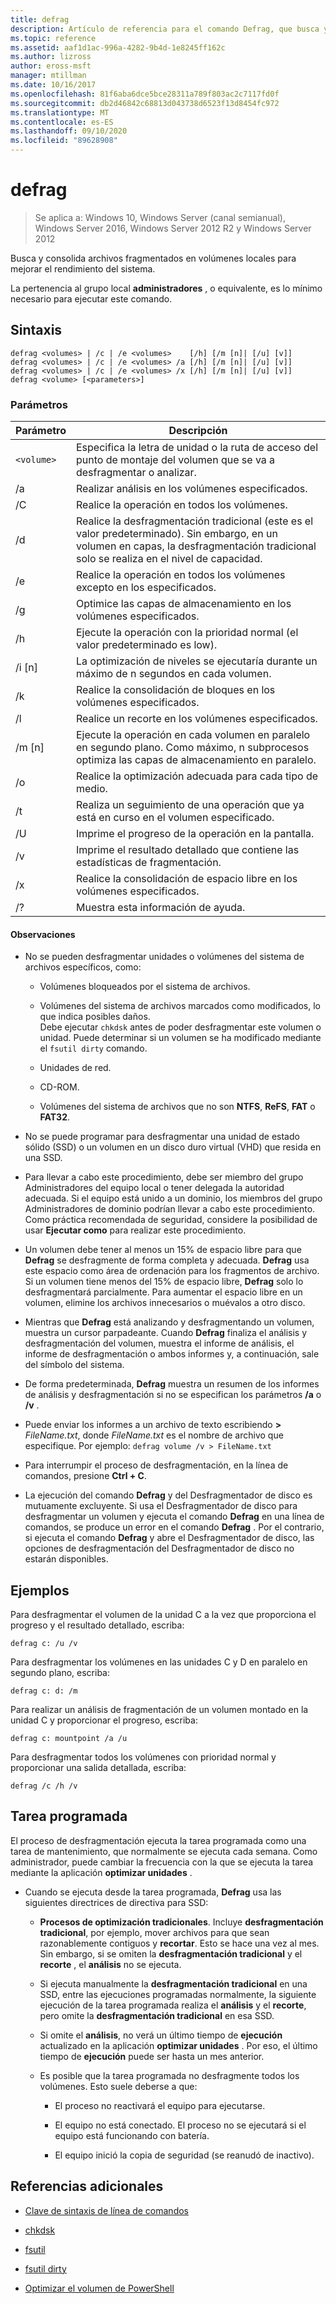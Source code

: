 ```yaml
---
title: defrag
description: Artículo de referencia para el comando Defrag, que busca y consolida archivos fragmentados en volúmenes locales para mejorar el rendimiento del sistema.
ms.topic: reference
ms.assetid: aaf1d1ac-996a-4282-9b4d-1e8245ff162c
ms.author: lizross
author: eross-msft
manager: mtillman
ms.date: 10/16/2017
ms.openlocfilehash: 81f6aba6dce5bce28311a789f803ac2c7117fd0f
ms.sourcegitcommit: db2d46842c68813d043738d6523f13d8454fc972
ms.translationtype: MT
ms.contentlocale: es-ES
ms.lasthandoff: 09/10/2020
ms.locfileid: "89628908"
---
```

# <a name="defrag"></a>defrag

> Se aplica a: Windows 10, Windows Server (canal semianual), Windows Server 2016, Windows Server 2012 R2 y Windows Server 2012

Busca y consolida archivos fragmentados en volúmenes locales para mejorar el rendimiento del sistema.

La pertenencia al grupo local **administradores** , o equivalente, es lo mínimo necesario para ejecutar este comando.

## <a name="syntax"></a>Sintaxis

```
defrag <volumes> | /c | /e <volumes>    [/h] [/m [n]| [/u] [v]]
defrag <volumes> | /c | /e <volumes> /a [/h] [/m [n]| [/u] [v]]
defrag <volumes> | /c | /e <volumes> /x [/h] [/m [n]| [/u] [v]]
defrag <volume> [<parameters>]
```

### <a name="parameters"></a>Parámetros

| Parámetro | Descripción |
| --------- | ----------- |
| `<volume>` | Especifica la letra de unidad o la ruta de acceso del punto de montaje del volumen que se va a desfragmentar o analizar. |
| /a | Realizar análisis en los volúmenes especificados. |
| /C | Realice la operación en todos los volúmenes. |
| /d | Realice la desfragmentación tradicional (este es el valor predeterminado). Sin embargo, en un volumen en capas, la desfragmentación tradicional solo se realiza en el nivel de capacidad. |
| /e | Realice la operación en todos los volúmenes excepto en los especificados. |
| /g | Optimice las capas de almacenamiento en los volúmenes especificados. |
| /h | Ejecute la operación con la prioridad normal (el valor predeterminado es low). |
| /i [n] | La optimización de niveles se ejecutaría durante un máximo de n segundos en cada volumen. |
| /k | Realice la consolidación de bloques en los volúmenes especificados. |
| /l | Realice un recorte en los volúmenes especificados. |
| /m [n] | Ejecute la operación en cada volumen en paralelo en segundo plano. Como máximo, n subprocesos optimiza las capas de almacenamiento en paralelo. |
| /o | Realice la optimización adecuada para cada tipo de medio. |
| /t | Realiza un seguimiento de una operación que ya está en curso en el volumen especificado. |
| /U | Imprime el progreso de la operación en la pantalla. |
| /v | Imprime el resultado detallado que contiene las estadísticas de fragmentación. |
| /x | Realice la consolidación de espacio libre en los volúmenes especificados. |
| /? | Muestra esta información de ayuda. |

#### <a name="remarks"></a>Observaciones

- No se pueden desfragmentar unidades o volúmenes del sistema de archivos específicos, como:

  - Volúmenes bloqueados por el sistema de archivos.

  - Volúmenes del sistema de archivos marcados como modificados, lo que indica posibles daños.<br>Debe ejecutar `chkdsk` antes de poder desfragmentar este volumen o unidad. Puede determinar si un volumen se ha modificado mediante el `fsutil dirty` comando.

  - Unidades de red.

  - CD-ROM.

  - Volúmenes del sistema de archivos que no son **NTFS**, **ReFS**, **FAT** o **FAT32**.

- No se puede programar para desfragmentar una unidad de estado sólido (SSD) o un volumen en un disco duro virtual (VHD) que resida en una SSD.

- Para llevar a cabo este procedimiento, debe ser miembro del grupo Administradores del equipo local o tener delegada la autoridad adecuada. Si el equipo está unido a un dominio, los miembros del grupo Administradores de dominio podrían llevar a cabo este procedimiento. Como práctica recomendada de seguridad, considere la posibilidad de usar **Ejecutar como** para realizar este procedimiento.

- Un volumen debe tener al menos un 15% de espacio libre para que **Defrag** se desfragmente de forma completa y adecuada. **Defrag** usa este espacio como área de ordenación para los fragmentos de archivo. Si un volumen tiene menos del 15% de espacio libre, **Defrag** solo lo desfragmentará parcialmente. Para aumentar el espacio libre en un volumen, elimine los archivos innecesarios o muévalos a otro disco.

- Mientras que **Defrag** está analizando y desfragmentando un volumen, muestra un cursor parpadeante. Cuando **Defrag** finaliza el análisis y desfragmentación del volumen, muestra el informe de análisis, el informe de desfragmentación o ambos informes y, a continuación, sale del símbolo del sistema.

- De forma predeterminada, **Defrag** muestra un resumen de los informes de análisis y desfragmentación si no se especifican los parámetros **/a** o **/v** .

- Puede enviar los informes a un archivo de texto escribiendo **>** <em>FileName.txt</em>, donde *FileName.txt* es el nombre de archivo que especifique. Por ejemplo: `defrag volume /v > FileName.txt`

- Para interrumpir el proceso de desfragmentación, en la línea de comandos, presione **Ctrl + C**.

- La ejecución del comando **Defrag** y del Desfragmentador de disco es mutuamente excluyente. Si usa el Desfragmentador de disco para desfragmentar un volumen y ejecuta el comando **Defrag** en una línea de comandos, se produce un error en el comando **Defrag** . Por el contrario, si ejecuta el comando **Defrag** y abre el Desfragmentador de disco, las opciones de desfragmentación del Desfragmentador de disco no estarán disponibles.

## <a name="examples"></a>Ejemplos

Para desfragmentar el volumen de la unidad C a la vez que proporciona el progreso y el resultado detallado, escriba:

```
defrag c: /u /v
```

Para desfragmentar los volúmenes en las unidades C y D en paralelo en segundo plano, escriba:

```
defrag c: d: /m
```

Para realizar un análisis de fragmentación de un volumen montado en la unidad C y proporcionar el progreso, escriba:

```
defrag c: mountpoint /a /u
```

Para desfragmentar todos los volúmenes con prioridad normal y proporcionar una salida detallada, escriba:

```
defrag /c /h /v
```

## <a name="scheduled-task"></a>Tarea programada

El proceso de desfragmentación ejecuta la tarea programada como una tarea de mantenimiento, que normalmente se ejecuta cada semana. Como administrador, puede cambiar la frecuencia con la que se ejecuta la tarea mediante la aplicación **optimizar unidades** .

- Cuando se ejecuta desde la tarea programada, **Defrag** usa las siguientes directrices de directiva para SSD:

  - **Procesos de optimización tradicionales**. Incluye **desfragmentación tradicional**, por ejemplo, mover archivos para que sean razonablemente contiguos y **recortar**. Esto se hace una vez al mes. Sin embargo, si se omiten la **desfragmentación tradicional** y el **recorte** , el **análisis** no se ejecuta.

  - Si ejecuta manualmente la **desfragmentación tradicional** en una SSD, entre las ejecuciones programadas normalmente, la siguiente ejecución de la tarea programada realiza el **análisis** y el **recorte**, pero omite la **desfragmentación tradicional** en esa SSD.

  - Si omite el **análisis**, no verá un último tiempo de **ejecución** actualizado en la aplicación **optimizar unidades** . Por eso, el último tiempo de **ejecución** puede ser hasta un mes anterior.

  - Es posible que la tarea programada no desfragmente todos los volúmenes. Esto suele deberse a que:

    - El proceso no reactivará el equipo para ejecutarse.

    - El equipo no está conectado. El proceso no se ejecutará si el equipo está funcionando con batería.

    - El equipo inició la copia de seguridad (se reanudó de inactivo).

## <a name="additional-references"></a>Referencias adicionales

- [Clave de sintaxis de línea de comandos](command-line-syntax-key.md)

- [chkdsk](chkdsk.md)

- [fsutil](fsutil.md)

- [fsutil dirty](fsutil-dirty.md)

- [Optimizar el volumen de PowerShell](/powershell/module/storage/optimize-volume?view=win10-ps)
